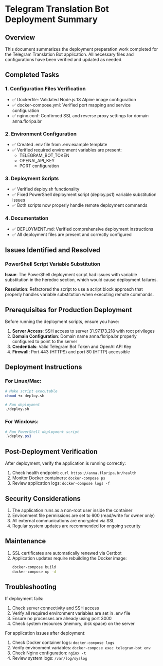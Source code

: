 # Telegram Translation Bot Deployment Summary

## Overview
This document summarizes the deployment preparation work completed for the Telegram Translation Bot application. All necessary files and configurations have been verified and updated as needed.

## Completed Tasks

### 1. Configuration Files Verification
- ✅ Dockerfile: Validated Node.js 18 Alpine image configuration
- ✅ docker-compose.yml: Verified port mapping and service configuration
- ✅ nginx.conf: Confirmed SSL and reverse proxy settings for domain anna.floripa.br

### 2. Environment Configuration
- ✅ Created .env file from .env.example template
- ✅ Verified required environment variables are present:
  - TELEGRAM_BOT_TOKEN
  - OPENAI_API_KEY
  - PORT configuration

### 3. Deployment Scripts
- ✅ Verified deploy.sh functionality
- ✅ Fixed PowerShell deployment script (deploy.ps1) variable substitution issues
- ✅ Both scripts now properly handle remote deployment commands

### 4. Documentation
- ✅ DEPLOYMENT.md: Verified comprehensive deployment instructions
- ✅ All deployment files are present and correctly configured

## Issues Identified and Resolved

### PowerShell Script Variable Substitution
**Issue**: The PowerShell deployment script had issues with variable substitution in the heredoc section, which would cause deployment failures.

**Resolution**: Refactored the script to use a script block approach that properly handles variable substitution when executing remote commands.

## Prerequisites for Production Deployment

Before running the deployment scripts, ensure you have:

1. **Server Access**: SSH access to server 31.97.173.218 with root privileges
2. **Domain Configuration**: Domain name anna.floripa.br properly configured to point to the server
3. **Credentials**: Valid Telegram Bot Token and OpenAI API Key
4. **Firewall**: Port 443 (HTTPS) and port 80 (HTTP) accessible

## Deployment Instructions

### For Linux/Mac:
```bash
# Make script executable
chmod +x deploy.sh

# Run deployment
./deploy.sh
```

### For Windows:
```powershell
# Run PowerShell deployment script
.\deploy.ps1
```

## Post-Deployment Verification

After deployment, verify the application is running correctly:

1. Check health endpoint: `curl https://anna.floripa.br/health`
2. Monitor Docker containers: `docker-compose ps`
3. Review application logs: `docker-compose logs -f`

## Security Considerations

1. The application runs as a non-root user inside the container
2. Environment file permissions are set to 600 (read/write for owner only)
3. All external communications are encrypted via SSL
4. Regular system updates are recommended for ongoing security

## Maintenance

1. SSL certificates are automatically renewed via Certbot
2. Application updates require rebuilding the Docker image:
   ```bash
   docker-compose build
   docker-compose up -d
   ```

## Troubleshooting

If deployment fails:

1. Check server connectivity and SSH access
2. Verify all required environment variables are set in .env file
3. Ensure no processes are already using port 3000
4. Check system resources (memory, disk space) on the server

For application issues after deployment:

1. Check Docker container logs: `docker-compose logs`
2. Verify environment variables: `docker-compose exec telegram-bot env`
3. Check Nginx configuration: `nginx -t`
4. Review system logs: `/var/log/syslog`